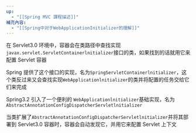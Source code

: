 ```yaml
---
up:
  - "[[Spring MVC 課程描述]]"
補充內容:
  - "[[Spring中对于WebApplicationInitializer的理解]]"
---
```

在 Servlet3.0 环境中，容器会在类路径中查找实现`javax.servlet.ServletContainerlnitializer`接口的类，如果找到的话就用它来配置 Servlet 容器

Spring 提供了这个接口的实现，名为`SpringServletContainerlnitializer`，这个类反过来又会查找实现`WebApplicationlnitializer`的类并将配置的任务交给它们来完成

Spring3.2 引入了一个便利的 `WebApplicationlnitializer`基础实现，名为`AbstractAnnotationConfigDispatcherServletlnitializer`

当类扩展了`AbstractAnnotationConfigDispatcherServletlnitializer`并将其部署到 Servlet3.0 容器时，容器会自动发现它，并用它来配置 Servlet 上下文